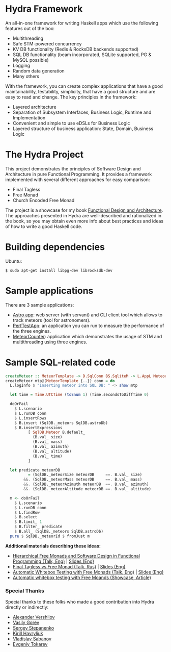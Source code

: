 Hydra Framework
===============

An all-in-one framework for writing Haskell apps which use the following features out of the box:

- Multithreading
- Safe STM-powered concurrency
- KV DB functionality (Redis & RocksDB backends supported)
- SQL DB functionality (beam incorporated, SQLite supported, PG & MySQL possible)
- Logging
- Random data generation
- Many others

With the framework, you can create complex applications that have a good maintainability, testability, simplicity, that have a good structure and are easy to read and change. The key principles in the framework:

- Layered architecture
- Separation of Subsystem Interfaces, Business Logic, Runtime and Implementation
- Convenient and simple to use eDSLs for Business Logic
- Layered structure of business application: State, Domain, Business Logic

The Hydra Project
=================

This project demonstrates the principles of Software Design and Architecture in pure Functional Programming. It provides a framework implemented with several different approaches for easy comparison:

- Final Tagless
- Free Monad
- Church Encoded Free Monad

The project is a showcase for my book [Functional Design and Architecture](https://graninas.com/functional-design-and-architecture-book/). The approaches presented in Hydra are well-described and rationalized in the book, so you may obtain even more info about best practices and ideas of how to write a good Haskell code.

Building dependencies
=====================

Ubuntu:
```
$ sudo apt-get install libpg-dev librocksdb-dev
```


Sample applications
===================

There are 3 sample applications:
* [Astro app](app/astro): web server (with servant) and CLI client tool which allows to track meteors (tool for astronomers).
* [PerfTestApp](app/PerfTestApp): an application you can run to measure the performance of the three engines.
* [MeteorCounter](app/MeteorCounter): application which demonstrates the usage of STM and multithreading using three engines.

Sample SQL-related code
=======================

```haskell
createMeteor :: MeteorTemplate -> D.SqlConn BS.SqliteM -> L.AppL MeteorId
createMeteor mtp@(MeteorTemplate {..}) conn = do
  L.logInfo $ "Inserting meteor into SQL DB: " <> show mtp

  let time = Time.UTCTime (toEnum 1) (Time.secondsToDiffTime 0)

  doOrFail
    $ L.scenario
    $ L.runDB conn
    $ L.insertRows
    $ B.insert (SqlDB._meteors SqlDB.astroDb)
    $ B.insertExpressions
          [ SqlDB.Meteor B.default_
            (B.val_ size)
            (B.val_ mass)
            (B.val_ azimuth)
            (B.val_ altitude)
            (B.val_ time)
          ]

  let predicate meteorDB
          = (SqlDB._meteorSize meteorDB     ==. B.val_ size)
        &&. (SqlDB._meteorMass meteorDB     ==. B.val_ mass)
        &&. (SqlDB._meteorAzimuth meteorDB  ==. B.val_ azimuth)
        &&. (SqlDB._meteorAltitude meteorDB ==. B.val_ altitude)

  m <- doOrFail
    $ L.scenario
    $ L.runDB conn
    $ L.findRow
    $ B.select
    $ B.limit_ 1
    $ B.filter_ predicate
    $ B.all_ (SqlDB._meteors SqlDB.astroDb)
  pure $ SqlDB._meteorId $ fromJust m
```

**Additional materials describing these ideas:**

- [Hierarchical Free Monads and Software Design in Functional Programming (Talk, Eng)](https://www.youtube.com/watch?v=3GKQ4ni2pS0) | [Slides (Eng)](https://docs.google.com/presentation/d/1SYMIZ-LOI8Ylykz0PTxwiPuHN_02gIWh9AjJDO6xbvM/edit?usp=sharing)
- [Final Tagless vs Free Monad (Talk, Rus)](https://www.youtube.com/watch?v=u1GGqDQyGfc) | [Slides (Eng)](https://docs.google.com/presentation/d/1VhS8ySgk2w5RoN_l_Ar_axcE4Dzf97zLw1uuzUJQbCo/edit?usp=sharing)
- [Automatic Whitebox Testing with Free Monads (Talk, Eng)](https://www.youtube.com/watch?v=-cp2BDlwi-M) | [Slides (Eng)](https://docs.google.com/presentation/d/1KJj0OIUdSmkEmWo_u0P1ZyCw28wqpNx8VXClKjpIzEo/edit?usp=sharing)
- [Automatic whitebox testing with Free Moands (Showcase, Article)](https://github.com/graninas/automatic-whitebox-testing-showcase)

### Special Thanks

Special thanks to these folks who made a good contribution into Hydra directly or indirectly:
* [Alexander Vershilov](https://github.com/qnikst)
* [Vasily Gorev](https://github.com/C37H40O9)
* [Sergey Stepanenko](https://github.com/Kaptch)
* [Kirill Havryliuk](https://github.com/kirill-havryliuk)
* [Vladislav Sabanov](https://github.com/willbasky)
* [Evgeniy Tokarev](https://github.com/strobe)
